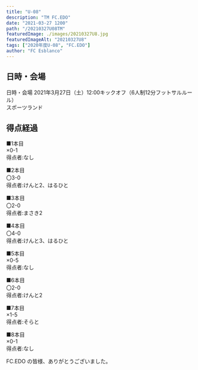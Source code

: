 ```yaml
---
title: "U-08"
description: "TM FC.EDO"
date: "2021-03-27 1200"
path: "/20210327U08TM"
featuredImage: ./images/20210327U8.jpg
featuredImageAlt: "20210327U8"
tags: ["2020年度U-08", "FC.EDO"]
author: "FC Esblanco"
---
```


## 日時・会場

日時・会場
2021年3月27日（土）12:00キックオフ（6人制12分フットサルルール）<br>
スポーツランド

## 得点経過

■1本目<br>
×0-1<br>
得点者:なし

■2本目<br>
〇3-0<br>
得点者:けんと2、はるひと

■3本目<br>
〇2-0<br>
得点者:まさき2

■4本目<br>
〇4-0<br>
得点者:けんと3、はるひと

■5本目<br>
×0-5<br>
得点者:なし

■6本目<br>
〇2-0<br>
得点者:けんと2

■7本目<br>
×1-5<br>
得点者:そらと

■8本目<br>
×0-1<br>
得点者:なし


FC.EDO の皆様、ありがとうございました。
